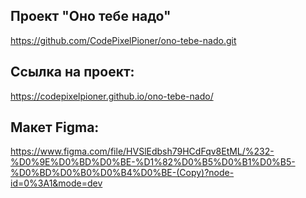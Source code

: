 ## Проект "Оно тебе надо"
https://github.com/CodePixelPioner/ono-tebe-nado.git

## Ссылка на проект:
https://codepixelpioner.github.io/ono-tebe-nado/

## Макет Figma:
https://www.figma.com/file/HVSlEdbsh79HCdFqv8EtML/%232-%D0%9E%D0%BD%D0%BE-%D1%82%D0%B5%D0%B1%D0%B5-%D0%BD%D0%B0%D0%B4%D0%BE-(Copy)?node-id=0%3A1&mode=dev
